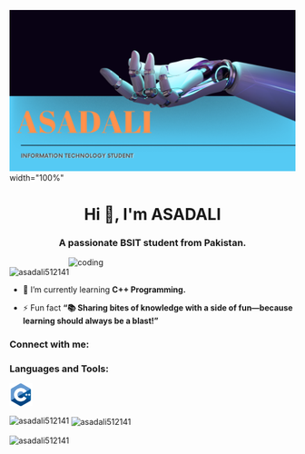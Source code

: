 ![logo](https://github.com/asadali512141/asadali512141/blob/main/pic.png) width="100%"
<h1 align="center">Hi 👋, I'm ASADALI</h1>
<h3 align="center">A passionate BSIT student from Pakistan.</h3>

<img align="right" alt="coding" width="400" src="https://user-images.githubusercontent.com/55389276/140866485-8fb1c876-9a8f-4d6a-98dc-08c4981eaf70.gif">

<p align="left"> <img src="https://komarev.com/ghpvc/?username=asadali512141&label=Profile%20views&color=0e75b6&style=flat" alt="asadali512141" /> </p>

- 🌱 I’m currently learning **C++ Programming.**

- ⚡ Fun fact **“📚 Sharing bites of knowledge with a side of fun—because learning should always be a blast!”**

<h3 align="left">Connect with me:</h3>
<p align="left">
</p>

<h3 align="left">Languages and Tools:</h3>
<p align="left"> <a href="https://www.w3schools.com/cpp/" target="_blank" rel="noreferrer"> <img src="https://raw.githubusercontent.com/devicons/devicon/master/icons/cplusplus/cplusplus-original.svg" alt="cplusplus" width="40" height="40"/> </a> </p>

<p><img align="left" src="https://github-readme-stats.vercel.app/api/top-langs?username=asadali512141&show_icons=true&locale=en&layout=compact" alt="asadali512141" /></p>

<p>&nbsp;<img align="center" src="https://github-readme-stats.vercel.app/api?username=asadali512141&show_icons=true&locale=en" alt="asadali512141" /></p>

<p><img align="center" src="https://github-readme-streak-stats.herokuapp.com/?user=asadali512141&" alt="asadali512141" /></p>
